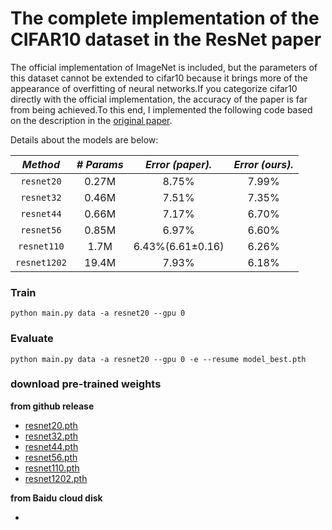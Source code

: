 # The complete implementation of the CIFAR10 dataset in the ResNet paper

The official implementation of ImageNet is included, but the parameters of this dataset cannot be extended to cifar10 because it brings more of the appearance of overfitting of neural networks.If you categorize cifar10 directly with the official implementation, the accuracy of the paper is far from being achieved.To this end, I implemented the following code based on the description in the [original paper](http://xxx.itp.ac.cn/abs/1512.03385).

Details about the models are below: 

|     *Method*      |*# Params*|*Error (paper).*|*Error (ours).*|
|:-----------------:|:--------:|:--------------:|:-------------:|
|    `resnet20`     |  0.27M   |    8.75%       |     7.99%     |
|    `resnet32`     |  0.46M   |    7.51%       |     7.35%     |
|    `resnet44`     |  0.66M   |    7.17%       |     6.70%     |
|    `resnet56`     |  0.85M   |    6.97%       |     6.60%     |
|    `resnet110`    |   1.7M   |6.43%(6.61±0.16)|     6.26%     |
|    `resnet1202`   |  19.4M   |    7.93%       |     6.18%     |
 

### Train
```text
python main.py data -a resnet20 --gpu 0 
```

### Evaluate
```text
python main.py data -a resnet20 --gpu 0 -e --resume model_best.pth
```

### download pre-trained weights

**from github release**

- [resnet20.pth](https://github.com/Lornatang/ResNet-PyTorch/releases/download/1.0/resnet20-081ffb5e.pth)
- [resnet32.pth](https://github.com/Lornatang/ResNet-PyTorch/releases/download/1.0/resnet32-b9948351.pth)
- [resnet44.pth](https://github.com/Lornatang/ResNet-PyTorch/releases/download/1.0/resnet44-f74dd615.pth)
- [resnet56.pth](https://github.com/Lornatang/ResNet-PyTorch/releases/download/1.0/resnet56-68aecbac.pth)
- [resnet110.pth](https://github.com/Lornatang/ResNet-PyTorch/releases/download/1.0/resnet110-000407b3.pth)
- [resnet1202.pth](https://github.com/Lornatang/ResNet-PyTorch/releases/download/1.0/resnet1202-f3b1deed.pth)

**from Baidu cloud disk**

- 
